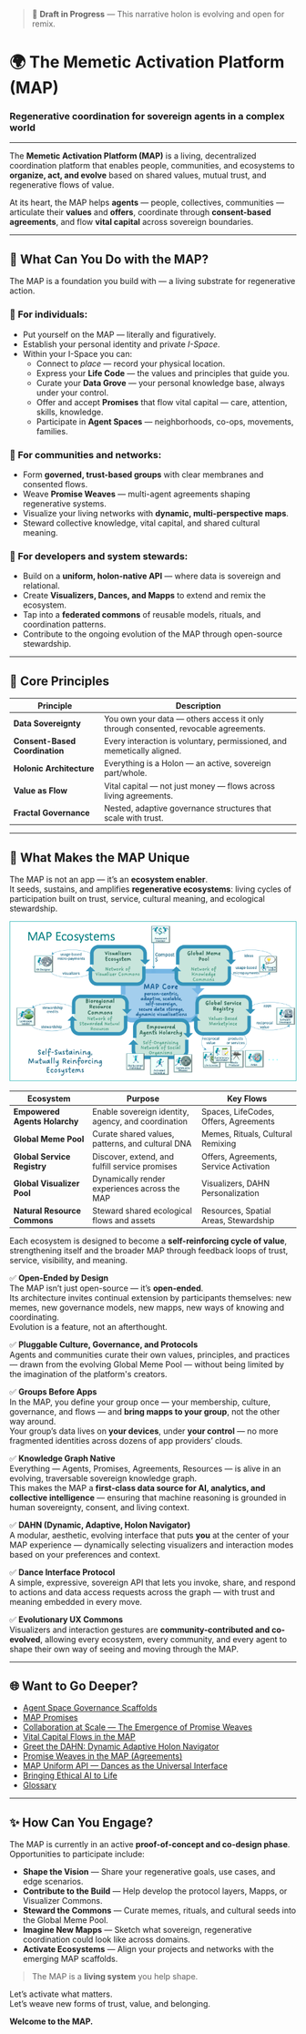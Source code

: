 > 🚧 **Draft in Progress** — This narrative holon is evolving and open for remix.

# 🌍 The Memetic Activation Platform (MAP)

### Regenerative coordination for sovereign agents in a complex world

---

The **Memetic Activation Platform (MAP)** is a living, decentralized coordination platform that enables people, communities, and ecosystems to **organize, act, and evolve** based on shared values, mutual trust, and regenerative flows of value.

At its heart, the MAP helps **agents** — people, collectives, communities — articulate their **values** and **offers**, coordinate through **consent-based agreements**, and flow **vital capital** across sovereign boundaries.

---

## 🧬 What Can You Do with the MAP?

The MAP is a foundation you build with — a living substrate for regenerative action.

### 🌱 For individuals:
- Put yourself on the MAP — literally and figuratively.
- Establish your personal identity and private _I-Space_.
- Within your I-Space you can:
  - Connect to _place_ — record your physical location.
  - Express your **Life Code** — the values and principles that guide you.
  - Curate your **Data Grove** — your personal knowledge base, always under your control.
  - Offer and accept **Promises** that flow vital capital — care, attention, skills, knowledge.
  - Participate in **Agent Spaces** — neighborhoods, co-ops, movements, families.

### 🤝 For communities and networks:
- Form **governed, trust-based groups** with clear membranes and consented flows.
- Weave **Promise Weaves** — multi-agent agreements shaping regenerative systems.
- Visualize your living networks with **dynamic, multi-perspective maps**.
- Steward collective knowledge, vital capital, and shared cultural meaning.

### 🧠 For developers and system stewards:
- Build on a **uniform, holon-native API** — where data is sovereign and relational.
- Create **Visualizers, Dances, and Mapps** to extend and remix the ecosystem.
- Tap into a **federated commons** of reusable models, rituals, and coordination patterns.
- Contribute to the ongoing evolution of the MAP through open-source stewardship.

---

## 🔑 Core Principles

| Principle                    | Description |
|-------------------------------|-------------|
| **Data Sovereignty**          | You own your data — others access it only through consented, revocable agreements. |
| **Consent-Based Coordination**| Every interaction is voluntary, permissioned, and memetically aligned. |
| **Holonic Architecture**      | Everything is a Holon — an active, sovereign part/whole. |
| **Value as Flow**             | Vital capital — not just money — flows across living agreements. |
| **Fractal Governance**        | Nested, adaptive governance structures that scale with trust. |

---

## 🧿 What Makes the MAP Unique

The MAP is not an app — it’s an **ecosystem enabler**.  
It seeds, sustains, and amplifies **regenerative ecosystems**: living cycles of participation built on trust, service, cultural meaning, and ecological stewardship.

![MAP Ecosystem Cycles](Ecosystems.png)



| Ecosystem                   | Purpose                                                        | Key Flows                             |
|------------------------------|----------------------------------------------------------------|---------------------------------------|
| **Empowered Agents Holarchy**| Enable sovereign identity, agency, and coordination            | Spaces, LifeCodes, Offers, Agreements |
| **Global Meme Pool**         | Curate shared values, patterns, and cultural DNA               | Memes, Rituals, Cultural Remixing     |
| **Global Service Registry**  | Discover, extend, and fulfill service promises                 | Offers, Agreements, Service Activation|
| **Global Visualizer Pool**   | Dynamically render experiences across the MAP                  | Visualizers, DAHN Personalization     |
| **Natural Resource Commons** | Steward shared ecological flows and assets                    | Resources, Spatial Areas, Stewardship |

Each ecosystem is designed to become a **self-reinforcing cycle of value**, strengthening itself and the broader MAP through feedback loops of trust, service, visibility, and meaning.

✅ **Open-Ended by Design**  
The MAP isn’t just open-source — it’s **open-ended**.  
Its architecture invites continual extension by participants themselves: new memes, new governance models, new mapps, new ways of knowing and coordinating.  
Evolution is a feature, not an afterthought.

✅ **Pluggable Culture, Governance, and Protocols**  
Agents and communities curate their own values, principles, and practices — drawn from the evolving Global Meme Pool — without being limited by the imagination of the platform's creators.

✅ **Groups Before Apps**  
In the MAP, you define your group once — your membership, culture, governance, and flows — and **bring mapps to your group**, not the other way around.  
Your group’s data lives on **your devices**, under **your control** — no more fragmented identities across dozens of app providers’ clouds.

✅ **Knowledge Graph Native**  
Everything — Agents, Promises, Agreements, Resources — is alive in an evolving, traversable sovereign knowledge graph.  
This makes the MAP a **first-class data source for AI, analytics, and collective intelligence** — ensuring that machine reasoning is grounded in human sovereignty, consent, and living context.

✅ **DAHN (Dynamic, Adaptive, Holon Navigator)**  
A modular, aesthetic, evolving interface that puts **you** at the center of your MAP experience — dynamically selecting visualizers and interaction modes based on your preferences and context.

✅ **Dance Interface Protocol**  
A simple, expressive, sovereign API that lets you invoke, share, and respond to actions and data access requests across the graph — with trust and meaning embedded in every move.

✅ **Evolutionary UX Commons**  
Visualizers and interaction gestures are **community-contributed and co-evolved**, allowing every ecosystem, every community, and every agent to shape their own way of seeing and moving through the MAP.

---

## 🌐 Want to Go Deeper?

- [Agent Space Governance Scaffolds](collective-governance.md)
- [MAP Promises](promises.md)
- [Collaboration at Scale — The Emergence of Promise Weaves](promise-weaves.md)
- [Vital Capital Flows in the MAP](vital-capital-flows.md)
- [Greet the DAHN: Dynamic Adaptive Holon Navigator](DAHN.md)
- [Promise Weaves in the MAP (Agreements)](promise-weaves.md)
- [MAP Uniform API — Dances as the Universal Interface](uniform-api.md)
- [Bringing Ethical AI to Life](ethical-ai-rag.md)
- [Glossary](glossary.md)

---

## ✨ How Can You Engage?

The MAP is currently in an active **proof-of-concept and co-design phase**. Opportunities to participate include:

- **Shape the Vision** — Share your regenerative goals, use cases, and edge scenarios.
- **Contribute to the Build** — Help develop the protocol layers, Mapps, or Visualizer Commons.
- **Steward the Commons** — Curate memes, rituals, and cultural seeds into the Global Meme Pool.
- **Imagine New Mapps** — Sketch what sovereign, regenerative coordination could look like across domains.
- **Activate Ecosystems** — Align your projects and networks with the emerging MAP scaffolds.

> The MAP is a **living system** you help shape.

Let’s activate what matters.  
Let’s weave new forms of trust, value, and belonging.

**Welcome to the MAP.**


